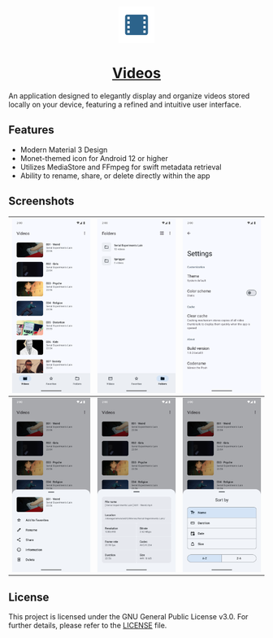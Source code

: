 <p align="center">
  <a href="https://t.me/projectmaterial">
    <img src="https://github.com/project-material/fastlane/blob/main/icon-512.png" height="72">
    <h1 align="center">Videos</h1>
  </a>
</p>
An application designed to elegantly display and organize videos stored locally on your device, featuring a refined and intuitive user interface.

## Features
- Modern Material 3 Design
- Monet-themed icon for Android 12 or higher
- Utilizes MediaStore and FFmpeg for swift metadata retrieval
- Ability to rename, share, or delete directly within the app

## Screenshots
| ![Screenshot 1](https://raw.githubusercontent.com/project-material/fastlane/refs/heads/main/screenshot_1.png) | ![Screenshot 2](https://raw.githubusercontent.com/project-material/fastlane/refs/heads/main/screenshot_2.png) | ![Screenshot 3](https://raw.githubusercontent.com/project-material/fastlane/refs/heads/main/screenshot_3.png) |
|---------------------------------------------------------------------------------------------------------------|---------------------------------------------------------------------------------------------------------------|---------------------------------------------------------------------------------------------------------------|
| ![Screenshot 4](https://raw.githubusercontent.com/project-material/fastlane/refs/heads/main/screenshot_4.png) | ![Screenshot 5](https://raw.githubusercontent.com/project-material/fastlane/refs/heads/main/screenshot_5.png) | ![Screenshot 6](https://raw.githubusercontent.com/project-material/fastlane/refs/heads/main/screenshot_6.png) |

## License
This project is licensed under the GNU General Public License v3.0. For further details, please refer to the [LICENSE](https://github.com/project-material/Videos/blob/main/LICENSE) file.
